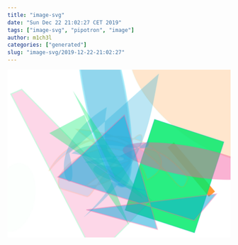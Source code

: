 ```yaml
---
title: "image-svg"
date: "Sun Dec 22 21:02:27 CET 2019"
tags: ["image-svg", "pipotron", "image"]
author: m1ch3l
categories: ["generated"]
slug: "image-svg/2019-12-22-21:02:27"
---
```


![](image.svg)
